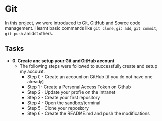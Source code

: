 # **Git**
In this project, we were introduced to Git, GitHub and Source code management. I learnt basic commands like `git clone`, `git add`, `git commit`, `git push` amidst others.
## **Tasks**

- **0. Create and setup your Git and GitHub account**
  - The following steps were followed to successfully create and setup my account.
    - Step 0 - Create an account on GitHub [if you do not have one already]
    - Step 1 - Create a Personal Access Token on Github
    - Step 2 - Update your profile on the Intranet
    - Step 3 - Create your first repository 
    - Step 4 - Open the sandbox/terminal
    - Step 5 - Clone your repository
    - Step 6 - Create the README.md and push the modifications
    
    




